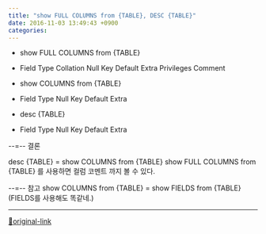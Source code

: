 ```yaml
---
title: "show FULL COLUMNS from {TABLE}, DESC {TABLE}"
date: 2016-11-03 13:49:43 +0900
categories: 
---
```

  

- show FULL COLUMNS from {TABLE}
- Field	Type	Collation	Null	Key	Default	Extra	Privileges	Comment

- show COLUMNS from {TABLE}
- Field	Type	Null	Key	Default	Extra

- desc {TABLE}
- Field	Type	Null	Key	Default	Extra


--=--
결론 
  

desc {TABLE} = show COLUMNS from {TABLE}
show FULL COLUMNS from {TABLE} 를 사용하면 컬럼 코멘트 까지 볼 수 있다.
  

--=--
참고
show COLUMNS from {TABLE} = show FIELDS from {TABLE}
(FIELDS를 사용해도 똑같네.)




***
[🔗original-link](http://www.mins01.com/mh/tech/read/1042)